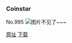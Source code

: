 ### Coinstar
No.995
![图片不见了~~~](https://imgs.xkcd.com/comics/coinstar.png)

[原址](https://xkcd.com//995) [下载](https://imgs.xkcd.com/comics/coinstar.png)

